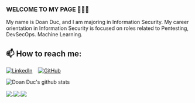 ### WELCOME TO MY PAGE 👋👋👋
My name is Doan Duc, and I am majoring in Information Security. My career orientation in Information Security is focused on roles related to Pentesting, DevSecOps. Machine Learning. <br>
## 📫 How to reach me: 

[![LinkedIn](https://img.shields.io/badge/LinkedIn-0077B5?logo=linkedin&logoColor=white)](https://www.linkedin.com/in/doanduc1704/)&nbsp;&nbsp;&nbsp; [![GitHub](https://img.shields.io/badge/GitHub-000?logo=github&logoColor=white)](https://github.com/doanmanhducz)


![Doan Duc's github stats](https://github-readme-stats-git-masterrstaa-rickstaa.vercel.app/api?username=doanmanhducz&show_icons=true&theme=tokyonight&hide=contribs,prs,issues)

<a href="https://github.com/doanmanhducz/Eureka2024Web/">
  <!-- Change the `github-readme-stats.anuraghazra1.vercel.app` to `github-readme-stats.vercel.app`  -->
  <img align="center" src="https://github-readme-stats.anuraghazra1.vercel.app/api/pin/?username=doanmanhducz&repo=Eureka2024Web&theme=radical" />
</a>    
<a href="https://github.com/doanmanhducz/YDCC/">
  <!-- Change the `github-readme-stats.anuraghazra1.vercel.app` to `github-readme-stats.vercel.app`  -->
  <img align="center" src="https://github-readme-stats.anuraghazra1.vercel.app/api/pin/?username=doanmanhducz&repo=YDCC&theme=merko" />
</a>

<a href="https://github.com/doanmanhducz/Pong-Python/">
  <!-- Change the `github-readme-stats.anuraghazra1.vercel.app` to `github-readme-stats.vercel.app`  -->
  <img align="center" src="https://github-readme-stats.anuraghazra1.vercel.app/api/pin/?username=doanmanhducz&repo=Pong-Python&theme=gruvbox" />
</a>    


